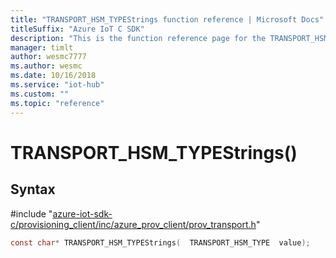 ```yaml
---                             
title: "TRANSPORT_HSM_TYPEStrings function reference | Microsoft Docs" 
titleSuffix: "Azure IoT C SDK"            
description: "This is the function reference page for the TRANSPORT_HSM_TYPEStrings() function in the Azure IoT C SDK. This SDK is used with Azure IoT Hub and Azure IoT Hub Device Provisioning Service"            
manager: timlt                 
author: wesmc7777              
ms.author: wesmc               
ms.date: 10/16/2018                    
ms.service: "iot-hub"             
ms.custom: ""                
ms.topic: "reference"        
---                            
```


# TRANSPORT_HSM_TYPEStrings()

## Syntax

\#include "[azure-iot-sdk-c/provisioning_client/inc/azure_prov_client/prov_transport.h](../prov-transport-h.md)"  
```C
const char* TRANSPORT_HSM_TYPEStrings(  TRANSPORT_HSM_TYPE  value);
```

